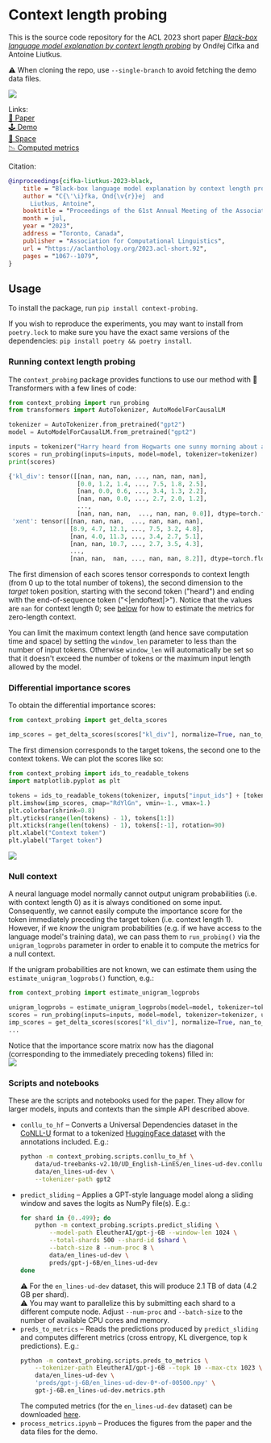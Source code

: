 # Context length probing

This is the source code repository for the ACL 2023 short paper [*Black-box language model explanation by context length probing*](https://arxiv.org/abs/2212.14815) by Ondřej Cífka and Antoine Liutkus.

⚠️ When cloning the repo, use `--single-branch` to avoid fetching the demo data files.

[![](https://raw.githubusercontent.com/cifkao/context-probing/assets/demo.gif)](https://cifkao.github.io/context-probing/)

Links:  
[📃 Paper](https://aclanthology.org/2023.acl-short.92/)  
[🕹️ Demo](https://cifkao.github.io/context-probing/#demo)  
[🤗 Space](https://huggingface.co/spaces/cifkao/context-probing)   
[📉 Computed metrics](https://doi.org/10.5281/zenodo.7513991)

Citation:
```bibtex
@inproceedings{cifka-liutkus-2023-black,
    title = "Black-box language model explanation by context length probing",
    author = "C{\'\i}fka, Ond{\v{r}}ej  and
      Liutkus, Antoine",
    booktitle = "Proceedings of the 61st Annual Meeting of the Association for Computational Linguistics (Volume 2: Short Papers)",
    month = jul,
    year = "2023",
    address = "Toronto, Canada",
    publisher = "Association for Computational Linguistics",
    url = "https://aclanthology.org/2023.acl-short.92",
    pages = "1067--1079",
}
```

## Usage

To install the package, run `pip install context-probing`.

If you wish to reproduce the experiments, you may want to install from `poetry.lock` to make sure you have the exact same versions of the dependencies: `pip install poetry && poetry install`.

### Running context length probing

The `context_probing` package provides functions to use our method with 🤗 Transformers with a few lines of code:
```python
from context_probing import run_probing
from transformers import AutoTokenizer, AutoModelForCausalLM

tokenizer = AutoTokenizer.from_pretrained("gpt2")
model = AutoModelForCausalLM.from_pretrained("gpt2")

inputs = tokenizer("Harry heard from Hogwarts one sunny morning about a week after he had arrived at The Burrow.")
scores = run_probing(inputs=inputs, model=model, tokenizer=tokenizer)
print(scores)
```
```python
{'kl_div': tensor([[nan, nan, nan, ..., nan, nan, nan],
                   [0.0, 1.2, 1.4, ..., 7.5, 1.8, 2.5],
                   [nan, 0.0, 0.6, ..., 3.4, 1.3, 2.2],
                   [nan, nan, 0.0, ..., 2.7, 2.0, 1.2],
                   ...,
                   [nan, nan, nan,  ..., nan, nan, 0.0]], dtype=torch.float16),
 'xent': tensor([[nan, nan, nan,  ..., nan, nan, nan],
                 [8.9, 4.7, 12.1, ..., 7.5, 3.2, 4.8],
                 [nan, 4.0, 11.3, ..., 3.4, 2.7, 5.1],
                 [nan, nan, 10.7, ..., 2.7, 3.5, 4.3],
                 ...,
                 [nan, nan,  nan, ..., nan, nan, 8.2]], dtype=torch.float16)}
```
The first dimension of each scores tensor corresponds to context length (from 0 up to the total number of tokens), the second dimension to the _target_ token position, starting with the second token ("heard") and ending with the end-of-sequence token ("<|endoftext|>"). Notice that the values are `nan` for context length 0; see [below](#null-context) for how to estimate the metrics for zero-length context.

You can limit the maximum context length (and hence save computation time and space) by setting the `window_len` parameter to less than the number of input tokens. Otherwise `window_len` will automatically be set so that it doesn't exceed the number of tokens or the maximum input length allowed by the model.

### Differential importance scores
To obtain the differential importance scores:
```python
from context_probing import get_delta_scores

imp_scores = get_delta_scores(scores["kl_div"], normalize=True, nan_to_zero=False)
```
The first dimension corresponds to the target tokens, the second one to the context tokens. We can plot the scores like so:
```python
from context_probing import ids_to_readable_tokens
import matplotlib.pyplot as plt

tokens = ids_to_readable_tokens(tokenizer, inputs["input_ids"] + [tokenizer.eos_token_id])
plt.imshow(imp_scores, cmap="RdYlGn", vmin=-1., vmax=1.)
plt.colorbar(shrink=0.8)
plt.yticks(range(len(tokens) - 1), tokens[1:])
plt.xticks(range(len(tokens) - 1), tokens[:-1], rotation=90)
plt.xlabel("Context token")
plt.ylabel("Target token")
```
![](https://raw.githubusercontent.com/cifkao/context-probing/assets/imp_score_imshow.png)

### Null context
A neural language model normally cannot output unigram probabilities (i.e. with context length 0) as it is always conditioned on some input. Consequently, we cannot easily compute the importance score for the token immediately preceding the target token (i.e. context length 1). However, if we _know_ the unigram probabilities (e.g. if we have access to the language model's training data), we can pass them to `run_probing()` via the `unigram_logprobs` parameter in order to enable it to compute the metrics for a null context.

If the unigram probabilities are not known, we can estimate them using the `estimate_unigram_logprobs()` function, e.g.: 
```python
from context_probing import estimate_unigram_logprobs

unigram_logprobs = estimate_unigram_logprobs(model=model, tokenizer=tokenizer)
scores = run_probing(inputs=inputs, model=model, tokenizer=tokenizer, unigram_logprobs=unigram_logprobs)
imp_scores = get_delta_scores(scores["kl_div"], normalize=True, nan_to_zero=False)
...
```
Notice that the importance score matrix now has the diagonal (corresponding to the immediately preceding tokens) filled in:  
![](https://raw.githubusercontent.com/cifkao/context-probing/assets/imp_score_unigram_imshow.png)

### Scripts and notebooks

These are the scripts and notebooks used for the paper. They allow for larger models, inputs and contexts than the simple API described above.
- `conllu_to_hf` – Converts a Universal Dependencies dataset in the [CoNLL-U](https://universaldependencies.org/format.html) format to a tokenized [HuggingFace dataset](https://github.com/huggingface/datasets) with the annotations included. E.g.:
  ```bash
  python -m context_probing.scripts.conllu_to_hf \
      data/ud-treebanks-v2.10/UD_English-LinES/en_lines-ud-dev.conllu \
      data/en_lines-ud-dev \
      --tokenizer-path gpt2
  ```
- `predict_sliding` – Applies a GPT-style language model along a sliding window and saves the logits as NumPy file(s). E.g.:
  ```bash
  for shard in {0..499}; do
      python -m context_probing.scripts.predict_sliding \
          --model-path EleutherAI/gpt-j-6B --window-len 1024 \
          --total-shards 500 --shard-id $shard \
          --batch-size 8 --num-proc 8 \
          data/en_lines-ud-dev \
          preds/gpt-j-6B/en_lines-ud-dev
  done
  ```
  ⚠️ For the `en_lines-ud-dev` dataset, this will produce 2.1 TB of data (4.2 GB per shard).  
  ⚠️ You may want to parallelize this by submitting each shard to a different compute node. Adjust `--num-proc` and `--batch-size` to the number of available CPU cores and memory.
- `preds_to_metrics` – Reads the predictions produced by `predict_sliding` and computes different metrics (cross entropy, KL divergence, top k predictions). E.g.:
  ```bash
  python -m context_probing.scripts.preds_to_metrics \
      --tokenizer-path EleutherAI/gpt-j-6B --topk 10 --max-ctx 1023 \
      data/en_lines-ud-dev \
      'preds/gpt-j-6B/en_lines-ud-dev-0*-of-00500.npy' \
      gpt-j-6B.en_lines-ud-dev.metrics.pth
  ```
  The computed metrics (for the `en_lines-ud-dev` dataset) can be downloaded [here](https://doi.org/10.5281/zenodo.7513991).
- `process_metrics.ipynb` – Produces the figures from the paper and the data files for the demo.
